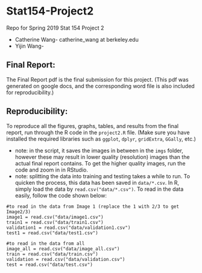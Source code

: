 # Stat154-Project2

Repo for Spring 2019 Stat 154 Project 2
+ Catherine Wang- catherine_wang at berkeley.edu
+ Yijin Wang- 

## Final Report: 

The Final Report pdf is the final submission for this project. (This pdf was generated on google docs, and the corresponding word file is also included for reproducibility.)

## Reproducibility:
To reproduce all the figures, graphs, tables, and results from the final report, run through the R code in the `project2.R` file. (Make sure you have installed the required libraries such as `ggplot`, `dplyr`, `gridExtra`, `GGally`, etc.)


+ note: in the script, it saves the images in between in the `imgs` folder, however these may result in lower quality (resolution) images than the actual final report contains. To get the higher quality images, run the code and zoom in in RStudio. 
+ note: splitting the data into training and testing takes a while to run. To quicken the process, this data has been saved in `data/*.csv`. In R, simply load the data by `read.csv("data/*.csv")`. To read in the data easily, follow the code shown below:

```
#to read in the data from Image 1 (replace the 1 with 2/3 to get Image2/3)
image1 = read.csv("data/image1.csv")
train1 = read.csv("data/train1.csv")
validation1 = read.csv("data/validation1.csv")
test1 = read.csv("data/test1.csv")

#to read in the data from all 
image_all = read.csv("data/image_all.csv")
train = read.csv("data/train.csv")
validation = read.csv("data/validation.csv")
test = read.csv("data/test.csv")
```


